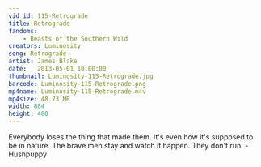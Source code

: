 ```yaml
---
vid_id: 115-Retrograde
title: Retrograde
fandoms:
    - Beasts of the Southern Wild
creators: Luminosity
song: Retrograde
artist: James Blake
date:   2013-05-01 10:00:00
thumbnail: Luminosity-115-Retrograde.jpg
barcode: Luminosity-115-Retrograde.png
mp4name: Luminosity-115-Retrograde.m4v
mp4size: 48.73 MB
width: 884
height: 480
---
```


Everybody loses the thing that made them. It's even how it's supposed to be in nature. The brave men stay and watch it happen. They don't run. - Hushpuppy
  